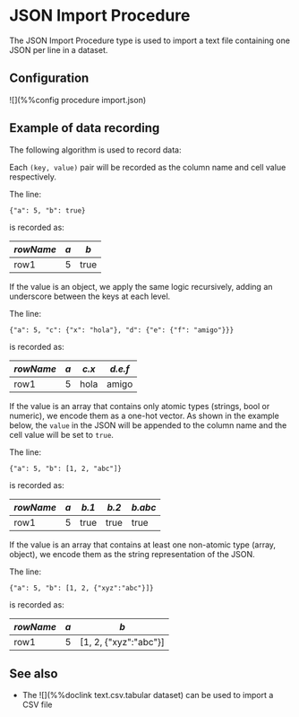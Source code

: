 # JSON Import Procedure

The JSON Import Procedure type is used to import a text file containing
one JSON per line in a dataset.


## Configuration

![](%%config procedure import.json)

## Example of data recording

The following algorithm is used to record data:

Each `(key, value)` pair will be recorded as the column name and cell value respectively.

The line:

    {"a": 5, "b": true}

is recorded as:

| *rowName* | *a* | *b* |
|-----------|-----|-----|
| row1 | 5 | true |

If the value is an object, we apply the same logic recursively, adding an underscore
between the keys at each level.

The line:

    {"a": 5, "c": {"x": "hola"}, "d": {"e": {"f": "amigo"}}}

is recorded as:

| *rowName* | *a* | *c.x* | *d.e.f* |
|-----------|-----|-------|---------|
| row1 | 5 | hola | amigo |


If the value is an array that contains only atomic types (strings, bool or numeric), we
encode them as a one-hot vector. As shown in the example below, the `value` in the JSON
will be appended to the column name and the cell value will be set to `true`. 


The line:

    {"a": 5, "b": [1, 2, "abc"]}

is recorded as:

| *rowName* | *a* | *b.1* | *b.2* | *b.abc* |
|-----------|-----|-----|-------|-----------|
| row1 | 5 | true | true | true |


If the value is an array that contains at least one non-atomic type (array, object), we
encode them as the string representation of the JSON.

The line:

    {"a": 5, "b": [1, 2, {"xyz":"abc"}]}

is recorded as:

| *rowName* | *a* | *b* |
|-----------|-----|-----|
| row1 | 5 | [1, 2, {"xyz":"abc"}] |

## See also

* The ![](%%doclink text.csv.tabular dataset) can be used to import a CSV file

